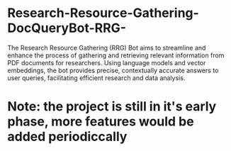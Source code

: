 # Research-Resource-Gathering-DocQueryBot-RRG-
The Research Resource Gathering (RRG) Bot aims to streamline and enhance the process of gathering and retrieving relevant information from PDF documents for researchers. Using language models and vector embeddings, the bot provides precise, contextually accurate answers to user queries, facilitating efficient research and data analysis.

# Note: the project is still in it's early phase, more features would be added periodiccally
